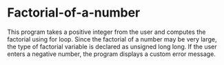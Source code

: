 # Factorial-of-a-number
This program takes a positive integer from the user and computes the factorial using for loop.
Since the factorial of a number may be very large, the type of factorial variable is declared as unsigned long long.
If the user enters a negative number, the program displays a custom error message.
